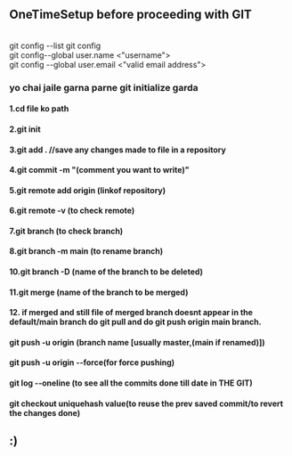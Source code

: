 ## OneTimeSetup before proceeding with GIT 
<br> 
git config --list git config
<br>
git config--global user.name <"username">
<br>
git config --global user.email <"valid email address">
<br>

### yo chai jaile garna parne git initialize garda 
#### 1.cd file ko path 
#### 2.git init 
#### 3.git add . //save any changes made to file in a repository 
#### 4.git commit -m \"(comment you want to write)\" 
#### 5.git remote add origin (linkof repository) 
#### 6.git remote -v (to check remote) 
#### 7.git branch (to check branch) 
#### 8.git branch -m main (to rename branch) 
#### 10.git branch -D (name of the branch to be deleted) 
#### 11.git merge (name of the branch to be merged) 
#### 12. if merged and still file of merged branch doesnt appear in the default/main branch do git pull and do git push origin main branch.
#### git push -u origin (branch name [usually master,(main if renamed)])
#### git push -u origin <branch name> --force(for force pushing)

#### git log --oneline (to see all the commits done till date in THE GIT)
#### git checkout uniquehash value(to reuse the prev saved commit/to revert the changes done)

## :)
